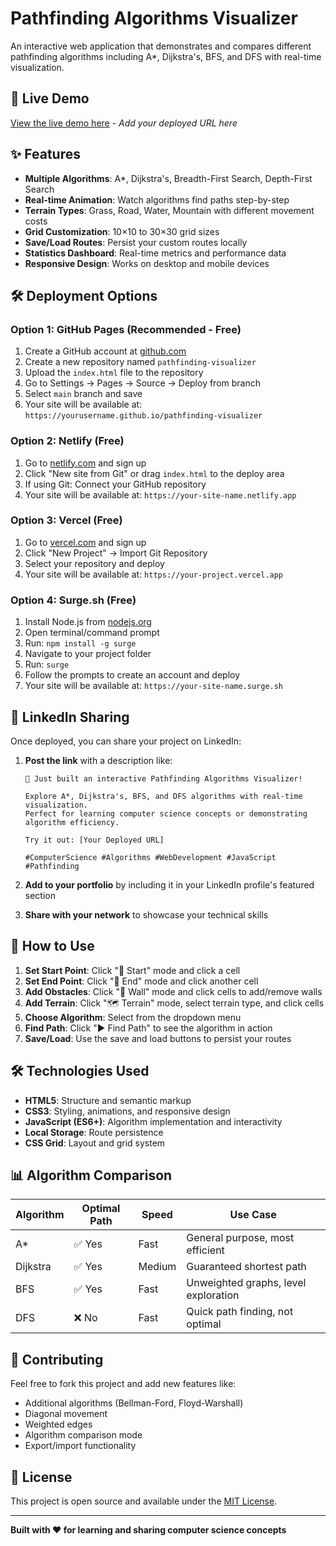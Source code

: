 # Pathfinding Algorithms Visualizer

An interactive web application that demonstrates and compares different pathfinding algorithms including A*, Dijkstra's, BFS, and DFS with real-time visualization.

## 🚀 Live Demo

[View the live demo here](#) - *Add your deployed URL here*

## ✨ Features

- **Multiple Algorithms**: A*, Dijkstra's, Breadth-First Search, Depth-First Search
- **Real-time Animation**: Watch algorithms find paths step-by-step
- **Terrain Types**: Grass, Road, Water, Mountain with different movement costs
- **Grid Customization**: 10×10 to 30×30 grid sizes
- **Save/Load Routes**: Persist your custom routes locally
- **Statistics Dashboard**: Real-time metrics and performance data
- **Responsive Design**: Works on desktop and mobile devices

## 🛠️ Deployment Options

### Option 1: GitHub Pages (Recommended - Free)
1. Create a GitHub account at [github.com](https://github.com)
2. Create a new repository named `pathfinding-visualizer`
3. Upload the `index.html` file to the repository
4. Go to Settings → Pages → Source → Deploy from branch
5. Select `main` branch and save
6. Your site will be available at: `https://yourusername.github.io/pathfinding-visualizer`

### Option 2: Netlify (Free)
1. Go to [netlify.com](https://netlify.com) and sign up
2. Click "New site from Git" or drag `index.html` to the deploy area
3. If using Git: Connect your GitHub repository
4. Your site will be available at: `https://your-site-name.netlify.app`

### Option 3: Vercel (Free)
1. Go to [vercel.com](https://vercel.com) and sign up
2. Click "New Project" → Import Git Repository
3. Select your repository and deploy
4. Your site will be available at: `https://your-project.vercel.app`

### Option 4: Surge.sh (Free)
1. Install Node.js from [nodejs.org](https://nodejs.org)
2. Open terminal/command prompt
3. Run: `npm install -g surge`
4. Navigate to your project folder
5. Run: `surge`
6. Follow the prompts to create an account and deploy
7. Your site will be available at: `https://your-site-name.surge.sh`

## 📱 LinkedIn Sharing

Once deployed, you can share your project on LinkedIn:

1. **Post the link** with a description like:
   ```
   🚀 Just built an interactive Pathfinding Algorithms Visualizer!
   
   Explore A*, Dijkstra's, BFS, and DFS algorithms with real-time visualization. 
   Perfect for learning computer science concepts or demonstrating algorithm efficiency.
   
   Try it out: [Your Deployed URL]
   
   #ComputerScience #Algorithms #WebDevelopment #JavaScript #Pathfinding
   ```

2. **Add to your portfolio** by including it in your LinkedIn profile's featured section

3. **Share with your network** to showcase your technical skills

## 🎯 How to Use

1. **Set Start Point**: Click "🎯 Start" mode and click a cell
2. **Set End Point**: Click "🎯 End" mode and click another cell  
3. **Add Obstacles**: Click "🧱 Wall" mode and click cells to add/remove walls
4. **Add Terrain**: Click "🗺️ Terrain" mode, select terrain type, and click cells
5. **Choose Algorithm**: Select from the dropdown menu
6. **Find Path**: Click "▶️ Find Path" to see the algorithm in action
7. **Save/Load**: Use the save and load buttons to persist your routes

## 🛠️ Technologies Used

- **HTML5**: Structure and semantic markup
- **CSS3**: Styling, animations, and responsive design
- **JavaScript (ES6+)**: Algorithm implementation and interactivity
- **Local Storage**: Route persistence
- **CSS Grid**: Layout and grid system

## 📊 Algorithm Comparison

| Algorithm | Optimal Path | Speed | Use Case |
|-----------|-------------|-------|----------|
| A* | ✅ Yes | Fast | General purpose, most efficient |
| Dijkstra | ✅ Yes | Medium | Guaranteed shortest path |
| BFS | ✅ Yes | Fast | Unweighted graphs, level exploration |
| DFS | ❌ No | Fast | Quick path finding, not optimal |

## 🤝 Contributing

Feel free to fork this project and add new features like:
- Additional algorithms (Bellman-Ford, Floyd-Warshall)
- Diagonal movement
- Weighted edges
- Algorithm comparison mode
- Export/import functionality

## 📄 License

This project is open source and available under the [MIT License](LICENSE).

---

**Built with ❤️ for learning and sharing computer science concepts** 
